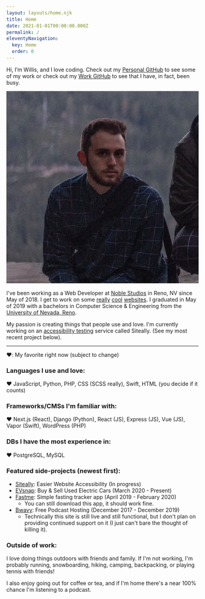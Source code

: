 ```yaml
---
layout: layouts/home.njk
title: Home
date: 2021-01-01T00:00:00.000Z
permalink: /
eleventyNavigation:
  key: Home
  order: 0
---
```

Hi, I’m Willis, and I love coding. Check out my [Personal GitHub](https://github.com/wallstead) to see some of my work or check out my [Work GitHub](https://github.com/willisallstead) to see that I have, in fact, been busy.

<!-- !\[Willis Allstead (me)](/static/img/willis-allstead.jpeg) -->

<img class="my-portrait" src="/static/img/willis-allstead.jpeg" alt="Willis Allstead (me)">

I've been working as a Web Developer at [Noble Studios](https://noblestudios.com/) in Reno, NV since May of 2018. I get to work on some [really](https://travelnevada.com/) [cool](https://tahoesouth.com/) [websites](https://duncanchannon.com/). I graduated in May of 2019 with a bachelors in Computer Science & Engineering from the [University of Nevada, Reno](https://www.unr.edu/cse). 

My passion is creating things that people use and love. I'm currently working on an [accessibility testing](https://siteally.com) service called Siteally. (See my most recent project below).

- - -

❤️: My favorite right now (subject to change)

### **Languages I use and love:**

❤️ JavaScript, Python, PHP, CSS (SCSS really), Swift, HTML (you decide if it counts)

### **Frameworks/CMSs I'm familiar with:**

❤️ Next.js (React), Django (Python), React (JS), Express (JS), Vue (JS), Vapor (Swift), WordPress (PHP)

### **DBs I have the most experience in:**

❤️ PostgreSQL, MySQL

### **Featured side-projects (newest first):**

* [Siteally](https://siteally.com/): Easier Website Accessibility (In progress)
* [EVsnap](https://www.evsnap.com/): Buy & Sell Used Electric Cars (March 2020 - Present)
* [Fastme](https://apps.apple.com/us/app/fastme-fasting-tracker/id1451575216): Simple fasting tracker app (April 2019 - February 2020)
  * You can still download this app, it should work fine.
* [Bwavy](http://www.bwavy.com/): Free Podcast Hosting (December 2017 - December 2019)
  * Technically this site is still live and still functional, but I don't plan on providing continued support on it (I just can't bare the thought of killing it).

### **Outside of work:**

I love doing things outdoors with friends and family. If I'm not working, I'm probably running, snowboarding, hiking, camping, backpacking, or playing tennis with friends!

I also enjoy going out for coffee or tea, and if I'm home there's a near 100% chance I'm listening to a podcast.